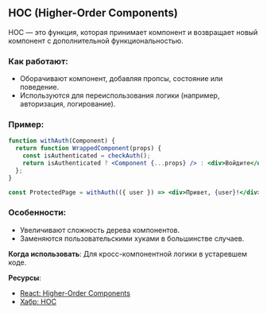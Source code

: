 ## HOC (Higher-Order Components)

HOC — это функция, которая принимает компонент и возвращает новый компонент с дополнительной функциональностью.

### Как работают:

- Оборачивают компонент, добавляя пропсы, состояние или поведение.
- Используются для переиспользования логики (например, авторизация, логирование).

### Пример:

```jsx
function withAuth(Component) {
  return function WrappedComponent(props) {
    const isAuthenticated = checkAuth();
    return isAuthenticated ? <Component {...props} /> : <div>Войдите</div>;
  };
}

const ProtectedPage = withAuth(({ user }) => <div>Привет, {user}!</div>);
```

### Особенности:

- Увеличивают сложность дерева компонентов.
- Заменяются пользовательскими хуками в большинстве случаев.

**Когда использовать**: Для кросс-компонентной логики в устаревшем коде.

**Ресурсы**:

- [React: Higher-Order Components](https://react.dev/learn/reusing-logic-in-components)
- [Хабр: HOC](https://habr.com/ru/post/468109/)
